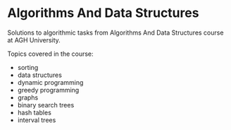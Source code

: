# Algorithms And Data Structures
Solutions to algorithmic tasks from Algorithms And Data Structures course at AGH University.

Topics covered in the course:
* sorting
* data structures
* dynamic programming
* greedy programming
* graphs
* binary search trees
* hash tables
* interval trees
